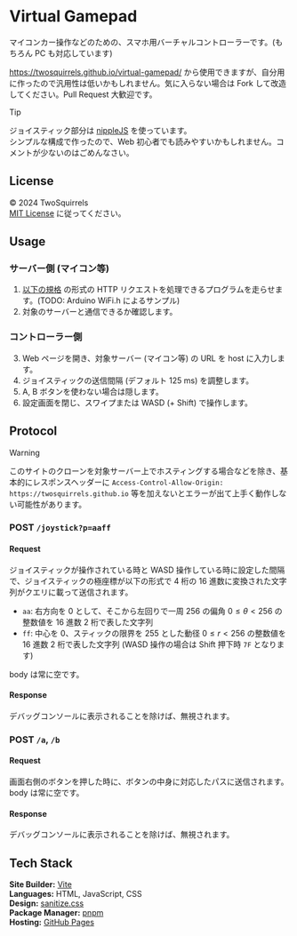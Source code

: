 # Virtual Gamepad

マイコンカー操作などのための、スマホ用バーチャルコントローラーです。(もちろん PC も対応しています)

<https://twosquirrels.github.io/virtual-gamepad/> から使用できますが、自分用に作ったので汎用性は低いかもしれません。気に入らない場合は Fork して改造してください。Pull Request 大歓迎です。

> [!TIP]  
> ジョイスティック部分は [nippleJS](https://github.com/yoannmoinet/nipplejs) を使っています。  
> シンプルな構成で作ったので、Web 初心者でも読みやすいかもしれません。コメントが少ないのはごめんなさい。

## License

&copy; 2024 TwoSquirrels  
[MIT License](LICENSE) に従ってください。

## Usage

### サーバー側 (マイコン等)

1. [以下の規格](#Protocol) の形式の HTTP リクエストを処理できるプログラムを走らせます。(TODO: Arduino WiFi.h によるサンプル)
2. 対象のサーバーと通信できるか確認します。

### コントローラー側

3. Web ページを開き、対象サーバー (マイコン等) の URL を host に入力します。
4. ジョイスティックの送信間隔 (デフォルト $125~\mathrm{ms}$) を調整します。
5. A, B ボタンを使わない場合は隠します。
6. 設定画面を閉じ、スワイプまたは WASD (+ Shift) で操作します。

## Protocol

> [!WARNING]  
> このサイトのクローンを対象サーバー上でホスティングする場合などを除き、基本的にレスポンスヘッダーに `Access-Control-Allow-Origin: https://twosquirrels.github.io` 等を加えないとエラーが出て上手く動作しない可能性があります。

### POST `/joystick?p=aaff`

#### Request

ジョイスティックが操作されている時と WASD 操作している時に設定した間隔で、ジョイスティックの極座標が以下の形式で $4$ 桁の $16$ 進数に変換された文字列がクエリに載って送信されます。

- `aa`: 右方向を $0$ として、そこから左回りで一周 $256$ の偏角 $0 \leq \theta < 256$ の整数値を $16$ 進数 $2$ 桁で表した文字列
- `ff`: 中心を $0$、スティックの限界を $255$ とした動径 $0 \leq r < 256$ の整数値を $16$ 進数 $2$ 桁で表した文字列 (WASD 操作の場合は Shift 押下時 `7F` となります)

body は常に空です。

#### Response

デバッグコンソールに表示されることを除けば、無視されます。

### POST `/a`, `/b`

#### Request

画面右側のボタンを押した時に、ボタンの中身に対応したパスに送信されます。body は常に空です。

#### Response

デバッグコンソールに表示されることを除けば、無視されます。

## Tech Stack

**Site Builder:** [Vite](https://ja.vitejs.dev/)  
**Languages:** HTML, JavaScript, CSS  
**Design:** [sanitize.css](https://csstools.github.io/sanitize.css/)  
**Package Manager:** [pnpm](https://pnpm.io/ja/)  
**Hosting:** [GitHub Pages](https://docs.github.com/ja/pages/getting-started-with-github-pages/about-github-pages)
